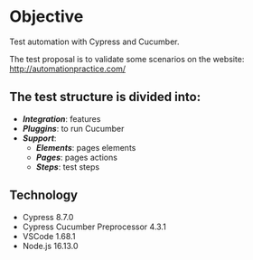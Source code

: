 # Objective

Test automation with Cypress and Cucumber.

The test proposal is to validate some scenarios on the website: http://automationpractice.com/

## The test structure is divided into:

* ***Integration***: features
* ***Pluggins***: to run Cucumber
* ***Support***:
	* ***Elements***: pages elements
	* ***Pages***: pages actions
	* ***Steps***: test steps
 
## Technology

- Cypress 8.7.0
- Cypress Cucumber Preprocessor 4.3.1
- VSCode 1.68.1
- Node.js 16.13.0
